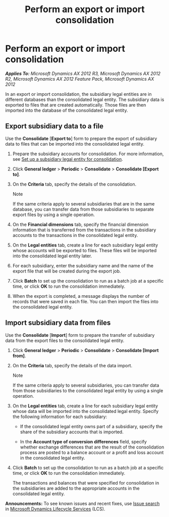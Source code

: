 ﻿---
title: Perform an export or import consolidation
TOCTitle: Perform an export or import consolidation
ms:assetid: 20fa98c9-4c38-4352-b25b-3afde679d7bb
ms:mtpsurl: https://technet.microsoft.com/en-us/library/Aa496786(v=AX.60)
ms:contentKeyID: 37822140
ms.date: 04/18/2014
mtps_version: v=AX.60
---

# Perform an export or import consolidation 


_**Applies To:** Microsoft Dynamics AX 2012 R3, Microsoft Dynamics AX 2012 R2, Microsoft Dynamics AX 2012 Feature Pack, Microsoft Dynamics AX 2012_

In an export or import consolidation, the subsidiary legal entities are in different databases than the consolidated legal entity. The subsidiary data is exported to files that are created automatically. Those files are then imported into the database of the consolidated legal entity.

## Export subsidiary data to a file

Use the **Consolidate** \[**Export to**\] form to prepare the export of subsidiary data to files that can be imported into the consolidated legal entity.

1.  Prepare the subsidiary accounts for consolidation. For more information, see [Set up a subsidiary legal entity for consolidation](set-up-a-subsidiary-legal-entity-for-consolidation.md).

2.  Click **General ledger** \> **Periodic** \> **Consolidate** \> **Consolidate \[Export to\]**.

3.  On the **Criteria** tab, specify the details of the consolidation.
    

    > [!NOTE]
    > <P>If the same criteria apply to several subsidiaries that are in the same database, you can transfer data from those subsidiaries to separate export files by using a single operation.</P>



4.  On the **Financial dimensions** tab, specify the financial dimension information that is transferred from the transactions in the subsidiary accounts to the transactions in the consolidated legal entity.

5.  On the **Legal entities** tab, create a line for each subsidiary legal entity whose accounts will be exported to files. These files will be imported into the consolidated legal entity later.

6.  For each subsidiary, enter the subsidiary name and the name of the export file that will be created during the export job.

7.  Click **Batch** to set up the consolidation to run as a batch job at a specific time, or click **OK** to run the consolidation immediately.

8.  When the export is completed, a message displays the number of records that were saved in each file. You can then import the files into the consolidated legal entity.

## Import subsidiary data from files

Use the **Consolidate** \[**Import**\] form to prepare the transfer of subsidiary data from the export files to the consolidated legal entity.

1.  Click **General ledger** \> **Periodic** \> **Consolidate** \> **Consolidate \[Import from\]**.

2.  On the **Criteria** tab, specify the details of the data import.
    

    > [!NOTE]
    > <P>If the same criteria apply to several subsidiaries, you can transfer data from those subsidiaries to the consolidated legal entity by using a single operation.</P>



3.  On the **Legal entities** tab, create a line for each subsidiary legal entity whose data will be imported into the consolidated legal entity. Specify the following information for each subsidiary:
    
      - If the consolidated legal entity owns part of a subsidiary, specify the share of the subsidiary accounts that is imported.
    
      - In the **Account type of conversion differences** field, specify whether exchange differences that are the result of the consolidation process are posted to a balance account or a profit and loss account in the consolidated legal entity.

4.  Click **Batch** to set up the consolidation to run as a batch job at a specific time, or click **OK** to run the consolidation immediately.
    
    The transactions and balances that were specified for consolidation in the subsidiaries are added to the appropriate accounts in the consolidated legal entity.

  
**Announcements:** To see known issues and recent fixes, use [Issue search](http://go.microsoft.com/fwlink/?linkid=389258) in [Microsoft Dynamics Lifecycle Services](http://go.microsoft.com/fwlink/?linkid=306505) (LCS).

